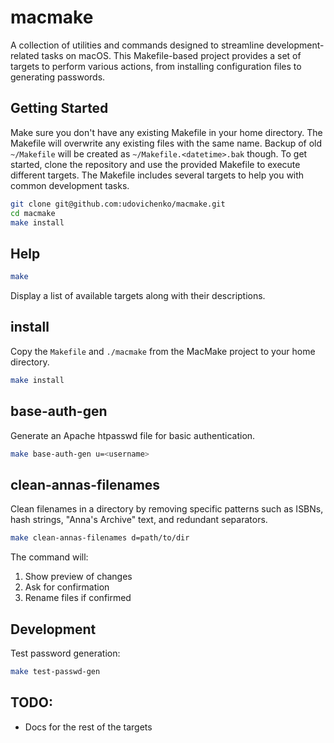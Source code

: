 # macmake

A collection of utilities and commands designed to streamline
development-related tasks on macOS. This Makefile-based project provides a set
of targets to perform various actions, from installing configuration files to
generating passwords.

## Getting Started

Make sure you don't have any existing Makefile in your home directory. The
Makefile will overwrite any existing files with the same name.
Backup of old `~/Makefile` will be created as `~/Makefile.<datetime>.bak`
though.
To get started, clone the repository and use the provided Makefile to execute
different targets. The Makefile includes several targets to help you with common
development tasks.

```bash
git clone git@github.com:udovichenko/macmake.git
cd macmake
make install
```

## Help

```bash
make
```

Display a list of available targets along with their descriptions.

## install

Copy the `Makefile` and `./macmake` from the MacMake project to your home
directory.

```bash
make install
```

## base-auth-gen

Generate an Apache htpasswd file for basic authentication.

```bash
make base-auth-gen u=<username>
```

## clean-annas-filenames

Clean filenames in a directory by removing specific patterns such as ISBNs, hash strings, 
"Anna's Archive" text, and redundant separators.

```bash
make clean-annas-filenames d=path/to/dir
```

The command will:
1. Show preview of changes
2. Ask for confirmation
3. Rename files if confirmed

## Development

Test password generation:

```bash
make test-passwd-gen
```

## TODO:

- Docs for the rest of the targets

